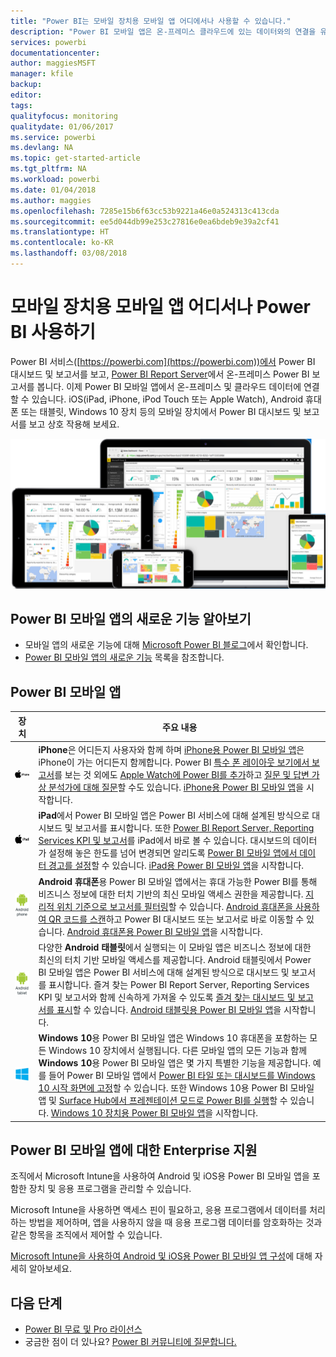 ```yaml
---
title: "Power BI는 모바일 장치용 모바일 앱 어디에서나 사용할 수 있습니다."
description: "Power BI 모바일 앱은 온-프레미스 클라우드에 있는 데이터와의 연결을 유지해 줍니다. 모바일 장치에서 Power BI 대시보드와 보고서를 보세요."
services: powerbi
documentationcenter: 
author: maggiesMSFT
manager: kfile
backup: 
editor: 
tags: 
qualityfocus: monitoring
qualitydate: 01/06/2017
ms.service: powerbi
ms.devlang: NA
ms.topic: get-started-article
ms.tgt_pltfrm: NA
ms.workload: powerbi
ms.date: 01/04/2018
ms.author: maggies
ms.openlocfilehash: 7285e15b6f63cc53b9221a46e0a524313c413cda
ms.sourcegitcommit: ee5d044db99e253c27816e0ea6bdeb9e39a2cf41
ms.translationtype: HT
ms.contentlocale: ko-KR
ms.lasthandoff: 03/08/2018
---
```

# <a name="take-power-bi-anywhere-in-mobile-apps-for-your-mobile-device"></a>모바일 장치용 모바일 앱 어디서나 Power BI 사용하기
Power BI 서비스([https://powerbi.com](https://powerbi.com))에서 Power BI 대시보드 및 보고서를 보고, [Power BI Report Server](report-server/get-started.md)에서 온-프레미스 Power BI 보고서를 봅니다. 이제 Power BI 모바일 앱에서 온-프레미스 및 클라우드 데이터에 연결할 수 있습니다. iOS(iPad, iPhone, iPod Touch 또는 Apple Watch), Android 휴대폰 또는 태블릿, Windows 10 장치 등의 모바일 장치에서 Power BI 대시보드 및 보고서를 보고 상호 작용해 보세요.

![모바일 장치의 Power BI](media/mobile-apps-for-mobile-devices/power-bi-mobile-apps-all-up.png)

## <a name="see-whats-new-in-the-power-bi-mobile-apps"></a>Power BI 모바일 앱의 새로운 기능 알아보기
* 모바일 앱의 새로운 기능에 대해 [Microsoft Power BI 블로그](https://powerbi.microsoft.com/blog/tag/mobile/)에서 확인합니다.
* [Power BI 모바일 앱의 새로운 기능](mobile-whats-new-in-the-mobile-apps.md) 목록을 참조합니다.

## <a name="the-power-bi-mobile-apps"></a>Power BI 모바일 앱
| **장치** | **주요 내용** |
| --- | --- |
| [![iPhone](media/mobile-apps-for-mobile-devices/iphone-logo-50-px.png)](mobile-iphone-app-get-started.md) |**iPhone**은 어디든지 사용자와 함께 하며 [iPhone용 Power BI 모바일 앱](mobile-iphone-app-get-started.md)은 iPhone이 가는 어디든지 함께합니다. Power BI [특수 폰 레이아웃 보기에서 보고서](mobile-apps-view-phone-report.md)를 보는 것 외에도 [Apple Watch에 Power BI를 추가](mobile-apple-watch.md)하고 [질문 및 답변 가상 분석가에 대해 질문](mobile-apps-ios-qna.md)할 수도 있습니다. [iPhone용 Power BI 모바일 앱](mobile-iphone-app-get-started.md)을 시작합니다. |
| [![iPad](media/mobile-apps-for-mobile-devices/ipad-logo-50-px.png)](mobile-ipad-app-get-started.md) |**iPad**에서 Power BI 모바일 앱은 Power BI 서비스에 대해 설계된 방식으로 대시보드 및 보고서를 표시합니다. 또한 [Power BI Report Server, Reporting Services KPI 및 보고서](mobile-app-ssrs-kpis-mobile-on-premises-reports.md)를 iPad에서 바로 볼 수 있습니다. 대시보드의 데이터가 설정해 놓은 한도를 넘어 변경되면 알리도록 [Power BI 모바일 앱에서 데이터 경고를 설정](mobile-set-data-alerts-in-the-mobile-apps.md)할 수 있습니다. [iPad용 Power BI 모바일 앱](mobile-ipad-app-get-started.md)을 시작합니다. |
| [![Android 휴대폰](media/mobile-apps-for-mobile-devices/android-phone-logo-50-px.png)](mobile-android-app-get-started.md) |**Android 휴대폰**용 Power BI 모바일 앱에서는 휴대 가능한 Power BI를 통해 비즈니스 정보에 대한 터치 기반의 최신 모바일 액세스 권한을 제공합니다. [지리적 위치 기준으로 보고서를 필터링](mobile-apps-geographic-filtering.md)할 수 있습니다. [Android 휴대폰을 사용하여 QR 코드를 스캔](mobile-apps-qr-code.md)하고 Power BI 대시보드 또는 보고서로 바로 이동할 수 있습니다. [Android 휴대폰용 Power BI 모바일 앱](mobile-android-app-get-started.md)을 시작합니다. |
| [![Android 태블릿](media/mobile-apps-for-mobile-devices/android-tablet-logo-50-px.png)](mobile-android-tablet-app-get-started.md) |다양한 **Android 태블릿**에서 실행되는 이 모바일 앱은 비즈니스 정보에 대한 최신의 터치 기반 모바일 액세스를 제공합니다. Android 태블릿에서 Power BI 모바일 앱은 Power BI 서비스에 대해 설계된 방식으로 대시보드 및 보고서를 표시합니다. 즐겨 찾는 Power BI Report Server, Reporting Services KPI 및 보고서와 함께 신속하게 가져올 수 있도록 [즐겨 찾는 대시보드 및 보고서를 표시](mobile-apps-favorites.md)할 수 있습니다. [Android 태블릿용 Power BI 모바일 앱](mobile-android-tablet-app-get-started.md)을 시작합니다. |
| [![Windows 장치](media/mobile-apps-for-mobile-devices/win-10-logo-50-px.png)](desktop-getting-started.md) |**Windows 10**용 Power BI 모바일 앱은 Windows 10 휴대폰을 포함하는 모든 Windows 10 장치에서 실행됩니다. 다른 모바일 앱의 모든 기능과 함께 **Windows 10**용 Power BI 모바일 앱은 몇 가지 특별한 기능을 제공합니다. 예를 들어 Power BI 모바일 앱에서 [Power BI 타일 또는 대시보드를 Windows 10 시작 화면에 고정](mobile-pin-dashboard-start-screen-windows-10-phone-app.md)할 수 있습니다. 또한 Windows 10용 Power BI 모바일 앱 및 [Surface Hub에서 프레젠테이션 모드로 Power BI를 실행](mobile-windows-10-app-presentation-mode.md)할 수 있습니다. [Windows 10 장치용 Power BI 모바일 앱](mobile-windows-10-phone-app-get-started.md)을 시작합니다. |

## <a name="enterprise-support-for-the-power-bi-mobile-apps"></a>Power BI 모바일 앱에 대한 Enterprise 지원
조직에서 Microsoft Intune을 사용하여 Android 및 iOS용 Power BI 모바일 앱을 포함한 장치 및 응용 프로그램을 관리할 수 있습니다.

Microsoft Intune을 사용하면 액세스 핀이 필요하고, 응용 프로그램에서 데이터를 처리하는 방법을 제어하며, 앱을 사용하지 않을 때 응용 프로그램 데이터를 암호화하는 것과 같은 항목을 조직에서 제어할 수 있습니다.

[Microsoft Intune을 사용하여 Android 및 iOS용 Power BI 모바일 앱 구성](service-admin-mobile-intune.md)에 대해 자세히 알아보세요. 

## <a name="next-steps"></a>다음 단계
* [Power BI 무료 및 Pro 라이선스](service-free-vs-pro.md)
* 궁금한 점이 더 있나요? [Power BI 커뮤니티에 질문합니다.](http://community.powerbi.com/)



